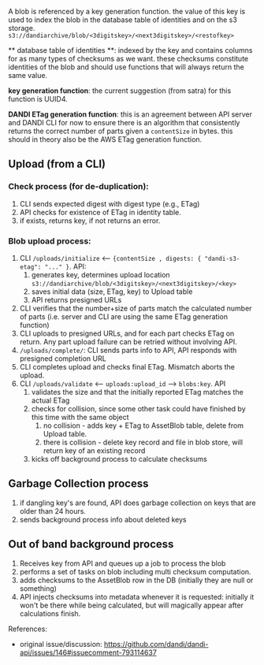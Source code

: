 A blob is referenced by a key generation function. the value of this key is used to index the blob in the database table of identities and on the s3 storage. `s3://dandiarchive/blob/<3digitskey>/<next3digitskey>/<restofkey>`

** database table of identities **: indexed by the key and contains columns for as many types of checksums as we want. these checksums constitute identities of the blob and should use functions that will always return the same value.

**key generation function**: the current suggestion (from satra) for this function is UUID4.

**DANDI ETag generation function**: this is an agreement between API server and DANDI CLI for now to ensure there is an algorithm that consistently returns the correct number of parts given a `contentSize` in bytes. this should in theory also be the AWS ETag generation function.

## Upload (from a CLI)

### Check process (for de-duplication):
1. CLI sends expected digest with digest type (e.g., ETag)
2. API checks for existence of ETag in identity table.
3. if exists, returns key, if not returns an error.

### Blob upload process:
1. CLI `/uploads/initialize` <-- `{contentSize , digests: { "dandi-s3-etag": "..." }`. API:
   1. generates key, determines upload location `s3://dandiarchive/blob/<3digitskey>/<next3digitskey>/<key>`
   2. saves initial data (size, ETag, key) to Upload table
   3. API returns presigned URLs
4. CLI verifies that the number+size of parts match the calculated number of parts (i.e. server and CLI are using the same ETag generation function)
5. CLI uploads to presigned URLs, and for each part checks ETag on return. Any part upload failure can be retried without involving API.
6. `/uploads/complete/`: CLI sends parts info to API, API responds with presigned completion URL
7. CLI completes upload and checks final ETag. Mismatch aborts the upload.
8. CLI `/uploads/validate` <-- `uploads:upload_id` --> `blobs:key`. API
    1. validates the size and that the initially reported ETag matches the actual ETag
    2. checks for collision, since some other task could have finished by this time with the same object
        1. no collision - adds key + ETag to AssetBlob table, delete from Upload table.
        2. there is collision - delete key record and file in blob store, will return key of an existing record
    4. kicks off background process to calculate checksums

## Garbage Collection process

1. if dangling key's are found, API does garbage collection on keys that are older than 24 hours.
2. sends background process info about deleted keys

## Out of band background process

1. Receives key from API and queues up a job to process the blob
2. performs a set of tasks on blob including multi checksum computation.
3. adds checksums to the AssetBlob row in the DB (initially they are null or something)
4. API injects checksums into metadata whenever it is requested: initially it won't be there while being calculated, but will magically appear after calculations finish.

References:

- original issue/discussion: https://github.com/dandi/dandi-api/issues/146#issuecomment-793114637
